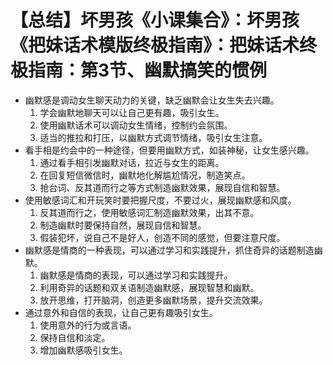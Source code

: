 # 【总结】坏男孩《小课集合》：坏男孩《把妹话术模版终极指南》：把妹话术终极指南：第3节、幽默搞笑的惯例

-   幽默感是调动女生聊天动力的关键，缺乏幽默会让女生失去兴趣。
    1.  学会幽默地聊天可以让自己更有趣，吸引女生。
    2.  使用幽默话术可以调动女生情绪，控制约会氛围。
    3.  适当的推拉和打压，以幽默方式调节情绪，吸引女生注意。
-   看手相是约会中的一种途径，但要用幽默方式，如装神秘，让女生感兴趣。
    1.  通过看手相引发幽默对话，拉近与女生的距离。
    2.  在回复短信微信时，幽默地化解尴尬情况，制造笑点。
    3.  抢台词、反其道而行之等方式制造幽默效果，展现自信和智慧。
-   使用敏感词汇和开玩笑时要把握尺度，不要过火，展现幽默感和风度。
    1.  反其道而行之，使用敏感词汇制造幽默效果，出其不意。
    2.  制造幽默时要保持自然，展现自信和智慧。
    3.  假装犯坏，说自己不是好人，创造不同的感觉，但要注意尺度。
-   幽默感是情商的一种表现，可以通过学习和实践提升，抓住奇异的话题制造幽默。
    1.  幽默感是情商的表现，可以通过学习和实践提升。
    2.  利用奇异的话题和双关语制造幽默感，展现智慧和幽默。
    3.  放开思维，打开脑洞，创造更多幽默场景，提升交流效果。
-   通过意外和自信的表现，让自己更有趣吸引女生。
    1.  使用意外的行为或言语。
    2.  保持自信和淡定。
    3.  增加幽默感吸引女生。